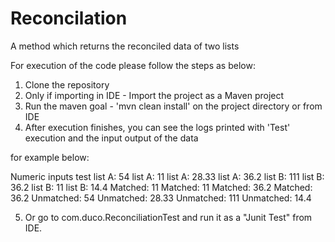 # Reconcilation
A method which returns the reconciled data of two lists

For execution of the code please follow the steps as below:
1) Clone the repository
2) Only if importing in IDE - Import the project as a Maven project 
3) Run the maven goal - 'mvn clean install' on the project directory or from IDE
4) After execution finishes, you can see the logs printed with 'Test' execution and the input output of the data

for example below:

Numeric inputs test
list A: 54
list A: 11
list A: 28.33
list A: 36.2
list B: 111
list B: 36.2
list B: 11
list B: 14.4
Matched: 11
Matched: 11
Matched: 36.2
Matched: 36.2
Unmatched: 54
Unmatched: 28.33
Unmatched: 111
Unmatched: 14.4

5) Or go to com.duco.ReconciliationTest and run it as a "Junit Test" from IDE.
